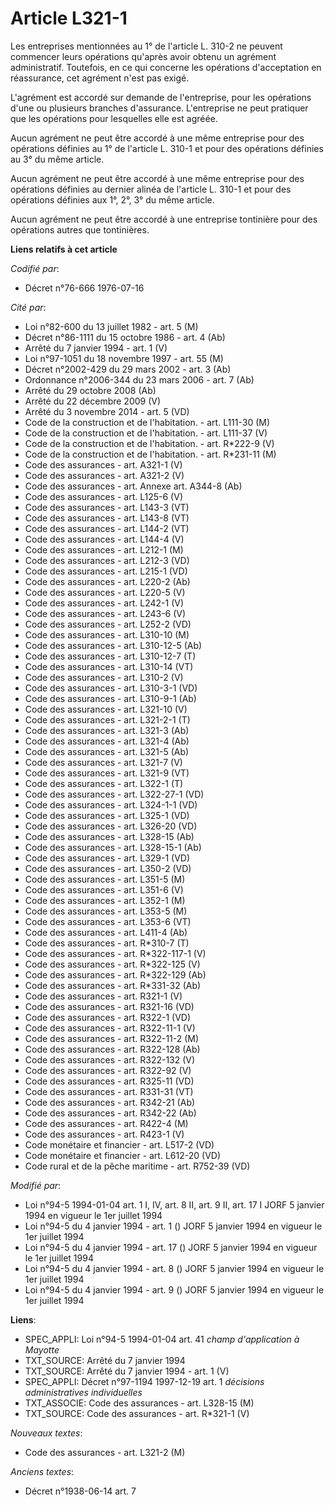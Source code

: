 # Article L321-1

Les entreprises mentionnées au 1° de l'article L. 310-2 ne peuvent commencer leurs opérations qu'après avoir obtenu un
agrément administratif. Toutefois, en ce qui concerne les opérations d'acceptation en réassurance, cet agrément n'est pas
exigé.

L'agrément est accordé sur demande de l'entreprise, pour les opérations d'une ou plusieurs branches d'assurance. L'entreprise
ne peut pratiquer que les opérations pour lesquelles elle est agréée.

Aucun agrément ne peut être accordé à une même entreprise pour des opérations définies au 1° de l'article L. 310-1 et pour
des opérations définies au 3° du même article.

Aucun agrément ne peut être accordé à une même entreprise pour des opérations définies au dernier alinéa de l'article L.
310-1 et pour des opérations définies aux 1°, 2°, 3° du même article.

Aucun agrément ne peut être accordé à une entreprise tontinière pour des opérations autres que tontinières.

**Liens relatifs à cet article**

_Codifié par_:

  - Décret n°76-666 1976-07-16

_Cité par_:

  - Loi n°82-600 du 13 juillet 1982 - art. 5 (M)
  - Décret n°86-1111 du 15 octobre 1986 - art. 4 (Ab)
  - Arrêté du 7 janvier 1994 - art. 1 (V)
  - Loi n°97-1051 du 18 novembre 1997 - art. 55 (M)
  - Décret n°2002-429 du 29 mars 2002 - art. 3 (Ab)
  - Ordonnance n°2006-344 du 23 mars 2006 - art. 7 (Ab)
  - Arrêté du 29 octobre 2008 (Ab)
  - Arrêté du 22 décembre 2009 (V)
  - Arrêté du 3 novembre 2014 - art. 5 (VD)
  - Code de la construction et de l'habitation. - art. L111-30 (M)
  - Code de la construction et de l'habitation. - art. L111-37 (V)
  - Code de la construction et de l'habitation. - art. R*222-9 (V)
  - Code de la construction et de l'habitation. - art. R*231-11 (M)
  - Code des assurances - art. A321-1 (V)
  - Code des assurances - art. A321-2 (V)
  - Code des assurances - art. Annexe art. A344-8 (Ab)
  - Code des assurances - art. L125-6 (V)
  - Code des assurances - art. L143-3 (VT)
  - Code des assurances - art. L143-8 (VT)
  - Code des assurances - art. L144-2 (VT)
  - Code des assurances - art. L144-4 (V)
  - Code des assurances - art. L212-1 (M)
  - Code des assurances - art. L212-3 (VD)
  - Code des assurances - art. L215-1 (VD)
  - Code des assurances - art. L220-2 (Ab)
  - Code des assurances - art. L220-5 (V)
  - Code des assurances - art. L242-1 (V)
  - Code des assurances - art. L243-6 (V)
  - Code des assurances - art. L252-2 (VD)
  - Code des assurances - art. L310-10 (M)
  - Code des assurances - art. L310-12-5 (Ab)
  - Code des assurances - art. L310-12-7 (T)
  - Code des assurances - art. L310-14 (VT)
  - Code des assurances - art. L310-2 (V)
  - Code des assurances - art. L310-3-1 (VD)
  - Code des assurances - art. L310-9-1 (Ab)
  - Code des assurances - art. L321-10 (V)
  - Code des assurances - art. L321-2-1 (T)
  - Code des assurances - art. L321-3 (Ab)
  - Code des assurances - art. L321-4 (Ab)
  - Code des assurances - art. L321-5 (Ab)
  - Code des assurances - art. L321-7 (V)
  - Code des assurances - art. L321-9 (VT)
  - Code des assurances - art. L322-1 (T)
  - Code des assurances - art. L322-27-1 (VD)
  - Code des assurances - art. L324-1-1 (VD)
  - Code des assurances - art. L325-1 (VD)
  - Code des assurances - art. L326-20 (VD)
  - Code des assurances - art. L328-15 (Ab)
  - Code des assurances - art. L328-15-1 (Ab)
  - Code des assurances - art. L329-1 (VD)
  - Code des assurances - art. L350-2 (VD)
  - Code des assurances - art. L351-5 (M)
  - Code des assurances - art. L351-6 (V)
  - Code des assurances - art. L352-1 (M)
  - Code des assurances - art. L353-5 (M)
  - Code des assurances - art. L353-6 (VT)
  - Code des assurances - art. L411-4 (Ab)
  - Code des assurances - art. R*310-7 (T)
  - Code des assurances - art. R*322-117-1 (V)
  - Code des assurances - art. R*322-125 (V)
  - Code des assurances - art. R*322-129 (Ab)
  - Code des assurances - art. R*331-32 (Ab)
  - Code des assurances - art. R321-1 (V)
  - Code des assurances - art. R321-16 (VD)
  - Code des assurances - art. R322-1 (VD)
  - Code des assurances - art. R322-11-1 (V)
  - Code des assurances - art. R322-11-2 (M)
  - Code des assurances - art. R322-128 (Ab)
  - Code des assurances - art. R322-132 (V)
  - Code des assurances - art. R322-92 (V)
  - Code des assurances - art. R325-11 (VD)
  - Code des assurances - art. R331-31 (VT)
  - Code des assurances - art. R342-21 (Ab)
  - Code des assurances - art. R342-22 (Ab)
  - Code des assurances - art. R422-4 (M)
  - Code des assurances - art. R423-1 (V)
  - Code monétaire et financier - art. L517-2 (VD)
  - Code monétaire et financier - art. L612-20 (VD)
  - Code rural et de la pêche maritime - art. R752-39 (VD)

_Modifié par_:

  - Loi n°94-5 1994-01-04 art. 1 I, IV, art. 8 II, art. 9 II, art. 17 I JORF 5 janvier 1994 en vigueur le 1er juillet 1994
  - Loi n°94-5 du 4 janvier 1994 - art. 1 () JORF 5 janvier 1994 en vigueur le 1er juillet 1994
  - Loi n°94-5 du 4 janvier 1994 - art. 17 () JORF 5 janvier 1994 en vigueur le 1er juillet 1994
  - Loi n°94-5 du 4 janvier 1994 - art. 8 () JORF 5 janvier 1994 en vigueur le 1er juillet 1994
  - Loi n°94-5 du 4 janvier 1994 - art. 9 () JORF 5 janvier 1994 en vigueur le 1er juillet 1994

**Liens**:

  - SPEC_APPLI: Loi n°94-5 1994-01-04 art. 41 *champ d'application à Mayotte*
  - TXT_SOURCE: Arrêté du 7 janvier 1994
  - TXT_SOURCE: Arrêté du 7 janvier 1994 - art. 1 (V)
  - SPEC_APPLI: Décret n°97-1194 1997-12-19 art. 1 *décisions administratives individuelles*
  - TXT_ASSOCIE: Code des assurances - art. L328-15 (M)
  - TXT_SOURCE: Code des assurances - art. R*321-1 (V)

_Nouveaux textes_:

  - Code des assurances - art. L321-2 (M)

_Anciens textes_:

  - Décret n°1938-06-14 art. 7
